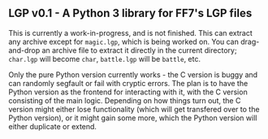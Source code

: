 ## LGP v0.1 - A Python 3 library for FF7's LGP files

This is currently a work-in-progress, and is not finished.
This can extract any archive except for `magic.lgp`, which is being worked on.
You can drag-and-drop an archive file to extract it directly in the current
directory; `char.lgp` will become `char`, `battle.lgp` will be `battle`, etc.

Only the pure Python version currently works - the C version is buggy and can
randomly segfault or fail with cryptic errors. The plan is to have the Python
version as the frontend for interacting with it, with the C version consisting
of the main logic. Depending on how things turn out, the C version might either
lose functionality (which will get transfered over to the Python version), or
it might gain some more, which the Python version will either duplicate or
extend.
